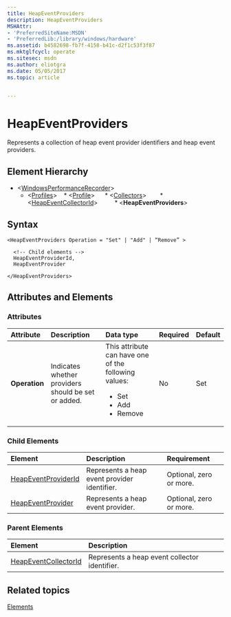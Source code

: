 ```yaml
---
title: HeapEventProviders
description: HeapEventProviders
MSHAttr:
- 'PreferredSiteName:MSDN'
- 'PreferredLib:/library/windows/hardware'
ms.assetid: b4582698-fb7f-4158-b41c-d2f1c53f3f87
ms.mktglfcycl: operate
ms.sitesec: msdn
ms.author: eliotgra
ms.date: 05/05/2017
ms.topic: article


---
```



# HeapEventProviders

Represents a collection of heap event provider identifiers and heap event providers.


## Element Hierarchy

* \<[WindowsPerformanceRecorder](windowsperformancerecorder.md)\>
  * \<[Profiles](profiles.md)\>
    * \<[Profile](profile-wpr.md)\>
      * \<[Collectors](collectors.md)\>
        * \<[HeapEventCollectorId](heapeventcollectorid.md)\>
          * \<**HeapEventProviders**\>


## Syntax

```
<HeapEventProviders Operation = "Set" | "Add" | “Remove” >

  <!-- Child elements -->
  HeapEventProviderId,
  HeapEventProvider

</HeapEventProviders>
```


## Attributes and Elements


### Attributes

| Attribute     | Description                                         | Data type                                                                                             | Required | Default |
| :------------ | :-------------------------------------------------- | :---------------------------------------------------------------------------------------------------- | :------- | :------ |
| **Operation** | Indicates whether providers should be set or added. | This attribute can have one of the following values: <ul><li>Set</li><li>Add</li><li>Remove</li></ul> | No       | Set     |


### Child Elements

| Element                                       | Description                                  | Requirement             |
| :-------------------------------------------- | :------------------------------------------- | :---------------------- |
| [HeapEventProviderId](heapeventproviderid.md) | Represents a heap event provider identifier. | Optional, zero or more. |
| [HeapEventProvider](heapeventprovider.md)     | Represents a heap event provider.            | Optional, zero or more. |


### Parent Elements

| Element                                         | Description                                   |
| :---------------------------------------------- | :-------------------------------------------- |
| [HeapEventCollectorId](heapeventcollectorid.md) | Represents a heap event collector identifier. |


## Related topics

[Elements](elements.md)

